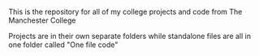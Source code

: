 This is the repository for all of my college projects and code from The Manchester College

Projects are in their own separate folders while standalone files are all in one folder called "One file code"
